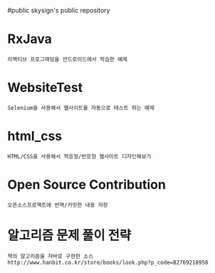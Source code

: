 #public
    skysign's public repository

# RxJava
    리액티브 프로그래밍을 안드로이드에서 학습한 예제

# WebsiteTest
    Selenium을 사용해서 웹사이트를 자동으로 테스트 하는 예제

# html_css
    HTML/CSS을 사용해서 적응형/반응형 웹사이트 디자인해보기

# Open Source Contribution
    오픈소스프로젝트에 번역/커밋한 내용 저장

# 알고리즘 문제 풀이 전략
    책의 알고리즘을 자바로 구현한 소스
    http://www.hanbit.co.kr/store/books/look.php?p_code=B2769218958